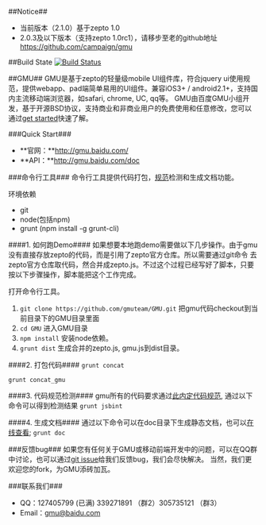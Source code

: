 ##Notice##
+ 当前版本（2.1.0）基于zepto 1.0
+ 2.0.3及以下版本（支持zepto 1.0rc1），请移步至老的github地址 https://github.com/campaign/gmu

##Build State [![Build Status](https://secure.travis-ci.org/gmuteam/GMU.png?branch=dev-refactor)](https://travis-ci.org/gmuteam/GMU)

##GMU##
GMU是基于zepto的轻量级mobile UI组件库，符合jquery ui使用规范，提供webapp、pad端简单易用的UI组件。兼容iOS3+ / android2.1+，支持国内主流移动端浏览器，如safari, chrome, UC, qq等。
GMU由百度GMU小组开发，基于开源BSD协议，支持商业和非商业用户的免费使用和任意修改，您可以通过[get started](http://gmu.baidu.com/getstarted)快速了解。

###Quick Start###
+ **官网：**http://gmu.baidu.com/
+ **API：**http://gmu.baidu.com/doc

###命令行工具###
命令行工具提供代码打包，[规范](https://github.com/gmuteam/jsbint/blob/master/standard.md)检测和生成文档功能。

环境依赖
* git
* node(包括npm)
* grunt (npm install -g grunt-cli)

####1. 如何跑Demo####
如果想要本地跑demo需要做以下几步操作。由于gmu没有直接存放zepto的代码，而是引用了zepto官方仓库。所以需要通过git命令
去zepto官方仓库取代码，然合并成zepto.js。不过这个过程已经写好了脚本，只要按以下步骤操作，脚本能把这个工作完成。

打开命令行工具。

1. `git clone https://github.com/gmuteam/GMU.git` 把gmu代码checkout到当前目录下的GMU目录里面
2. `cd GMU` 进入GMU目录
3. `npm install` 安装node依赖。
4. `grunt dist` 生成合并的zepto.js, gmu.js到dist目录。

####2. 打包代码####
`grunt concat`

`grunt concat_gmu`

####3. 代码规范检测####
gmu所有的代码要求通过[此内定代码规范](https://github.com/gmuteam/jsbint/blob/master/standard.md), 通过以下命令可以得到检测结果
`grunt jsbint`

####4. 生成文档####
通过以下命令可以在doc目录下生成静态文档，也可以[在线查看](http://gmu.baidu.com/doc);
`grunt doc`


###反馈bug###
如果您有任何关于GMU或移动前端开发中的问题，可以在QQ群中讨论，也可以通过[git issue](https://github.com/campaign/gmu/issues)给我们反馈bug，我们会尽快解决。
当然，我们更欢迎您的fork，为GMU添砖加瓦。

###联系我们###
+ QQ：127405799 (已满) 339271891 （群2）305735121 （群3）
+ Email：gmu@baidu.com

